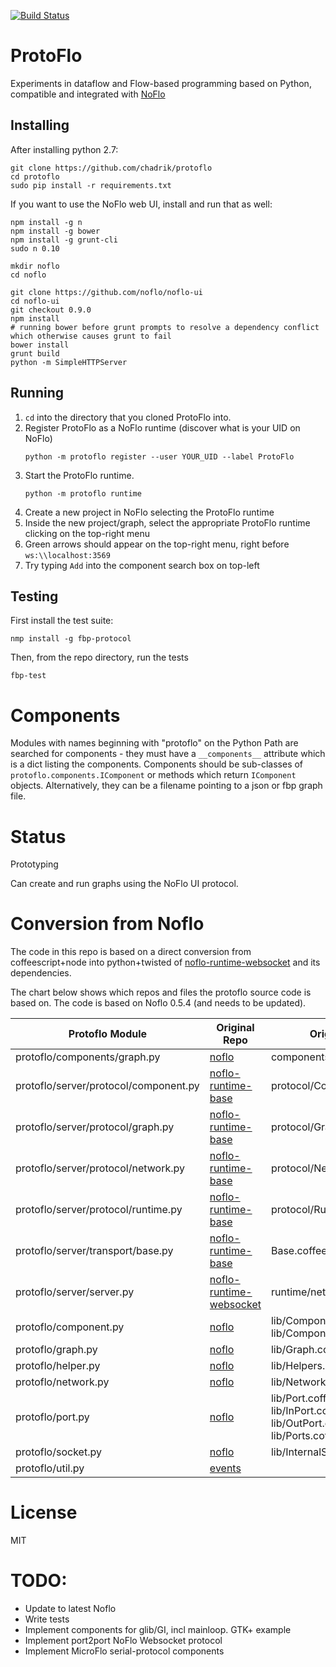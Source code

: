 [![Build Status](https://travis-ci.org/chadrik/protoflo.svg?branch=master)](https://travis-ci.org/chadrik/protoflo)

ProtoFlo
========
Experiments in dataflow and Flow-based programming based on Python,
compatible and integrated with [NoFlo](http://noflojs.org)

Installing
----------
After installing python 2.7:
```
git clone https://github.com/chadrik/protoflo
cd protoflo
sudo pip install -r requirements.txt
```

If you want to use the NoFlo web UI, install and run that as well:

```
npm install -g n
npm install -g bower
npm install -g grunt-cli
sudo n 0.10

mkdir noflo
cd noflo

git clone https://github.com/noflo/noflo-ui
cd noflo-ui
git checkout 0.9.0
npm install
# running bower before grunt prompts to resolve a dependency conflict which otherwise causes grunt to fail
bower install
grunt build
python -m SimpleHTTPServer
```

Running
-------
1. `cd` into the directory that you cloned ProtoFlo into.
2. Register ProtoFlo as a NoFlo runtime (discover what is your UID
   on NoFlo)
   ```
   python -m protoflo register --user YOUR_UID --label ProtoFlo
   ```
3. Start the ProtoFlo runtime.
   ```
   python -m protoflo runtime
   ```
4. Create a new project in NoFlo selecting the ProtoFlo runtime
5. Inside the new project/graph, select the appropriate ProtoFlo
   runtime clicking on the top-right menu
6. Green arrows should appear on the top-right menu, right before
   `ws:\\localhost:3569`
7. Try typing `Add` into the component search box on top-left

Testing
-------
First install the test suite:
```
nmp install -g fbp-protocol
```

Then, from the repo directory, run the tests
```
fbp-test
```

Components
==========

Modules with names beginning with "protoflo" on the Python Path
are searched for components - they must have a `__components__` attribute which is
a dict listing the components. Components should be sub-classes of `protoflo.components.IComponent` or methods which return `IComponent` objects. Alternatively,
they can be a filename pointing to a json or fbp graph file.


Status
=======
Prototyping

Can create and run graphs using the NoFlo UI protocol.

Conversion from Noflo
=====================

The code in this repo is based on a direct conversion from coffeescript+node into python+twisted of [noflo-runtime-websocket](github.com/noflo/noflo-runtime-websocket) and its dependencies.

The chart below shows which repos and files the protoflo source code is based on.  The code is based on Noflo 0.5.4 (and needs to be updated).



| Protoflo Module                         | Original Repo                                                       | Original File                                                            |
|-----------------------------------------|---------------------------------------------------------------------|--------------------------------------------------------------------------|
| protoflo/components/graph.py            | [noflo](github.com/noflo/noflo)                                     | components/Graph.coffee                                                  |
| protoflo/server/protocol/component.py   | [noflo-runtime-base](github.com/noflo/noflo-runtime-base)           | protocol/Component.coffee                                                |
| protoflo/server/protocol/graph.py       | [noflo-runtime-base](github.com/noflo/noflo-runtime-base)           | protocol/Graph.coffee                                                    |
| protoflo/server/protocol/network.py     | [noflo-runtime-base](github.com/noflo/noflo-runtime-base)           | protocol/Network.coffee                                                  |
| protoflo/server/protocol/runtime.py     | [noflo-runtime-base](github.com/noflo/noflo-runtime-base)           | protocol/Runtime.coffee                                                  |
| protoflo/server/transport/base.py       | [noflo-runtime-base](github.com/noflo/noflo-runtime-base)           | Base.coffee                                                              |
| protoflo/server/server.py               | [noflo-runtime-websocket](github.com/noflo/noflo-runtime-websocket) | runtime/network.js                                                               |
| protoflo/component.py                   | [noflo](github.com/noflo/noflo)                                     | lib/Component.coffee, lib/ComponentLoader.coffee                         |
| protoflo/graph.py                       | [noflo](github.com/noflo/noflo)                                     | lib/Graph.coffee                                                         |
| protoflo/helper.py                      | [noflo](github.com/noflo/noflo)                                     | lib/Helpers.coffee                                                       |
| protoflo/network.py                     | [noflo](github.com/noflo/noflo)                                     | lib/Network.coffee                                                       |
| protoflo/port.py                        | [noflo](github.com/noflo/noflo)                                     | lib/Port.coffee, lib/InPort.coffee, lib/OutPort.coffee, lib/Ports.coffee |
| protoflo/socket.py                      | [noflo](github.com/noflo/noflo)                                     | lib/InternalSocket.coffee                                                |
| protoflo/util.py                        | [events](github.com/Gozala/events)                                  |                                                                          |



License
=======
MIT

TODO:
======
* Update to latest Noflo
* Write tests
* Implement components for glib/GI, incl mainloop. GTK+ example
* Implement port2port NoFlo Websocket protocol
* Implement MicroFlo serial-protocol components

